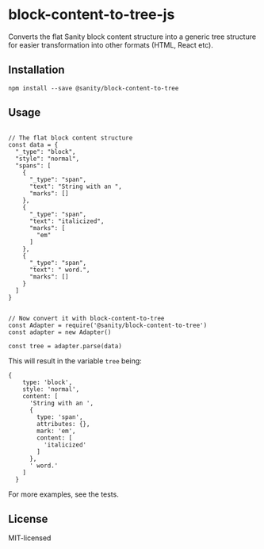 # block-content-to-tree-js

Converts the flat Sanity block content structure into a generic tree structure for easier transformation into other formats (HTML, React etc).

## Installation

``npm install --save @sanity/block-content-to-tree``

## Usage

```

// The flat block content structure
const data = {
  "_type": "block",
  "style": "normal",
  "spans": [
    {
      "_type": "span",
      "text": "String with an ",
      "marks": []
    },
    {
      "_type": "span",
      "text": "italicized",
      "marks": [
        "em"
      ]
    },
    {
      "_type": "span",
      "text": " word.",
      "marks": []
    }
  ]
}


// Now convert it with block-content-to-tree
const Adapter = require('@sanity/block-content-to-tree')
const adapter = new Adapter()

const tree = adapter.parse(data)
```

This will result in the variable ``tree`` being:

```
{
    type: 'block',
    style: 'normal',
    content: [
      'String with an ',
      {
        type: 'span',
        attributes: {},
        mark: 'em',
        content: [
          'italicized'
        ]
      },
      ' word.'
    ]
  }
```

For more examples, see the tests.

## License

MIT-licensed
